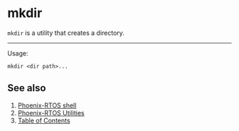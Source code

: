 # mkdir

`mkdir` is a utility that creates a directory.

---

Usage:

```console
mkdir <dir path>...
```

## See also

1. [Phoenix-RTOS shell](../index.md)
2. [Phoenix-RTOS Utilities](../../index.md)
3. [Table of Contents](../../../index.md)
